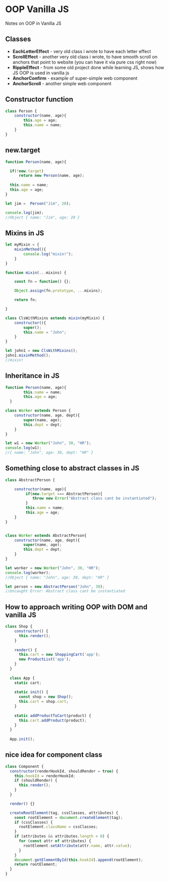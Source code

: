 # OOP Vanilla JS
Notes on OOP in Vanilla JS

## Classes
- **EachLetterEffect** - very old class i wrote to have each letter effect
- **ScrollEffect** - another very old class i wrote, to have smooth scroll on anchors that point to website (you can have it via pure css right now)
- **RippleEffect** - from some old project done while learning JS, shows how JS OOP is used in vanilla js
- **AnchorConfirm** - example of super-simple web component
- **AnchorScroll** - another simple web component

## Constructor function
```js
class Person {
    constructor(name, age){
        this.age = age;
        this.name = name;
    }
}
```

## new.target
```js
function Person(name, age){

  if(!new.target)
      return new Person(name, age);
    
  this.name = name;
  this.age = age;
}

let jim =  Person("Jim", 20);

console.log(jim);
//Object { name: "Jim", age: 20 }
```

## Mixins in JS
```js
let myMixin = {
    mixinMethod(){
        console.log("mixin!");
    }
}

function mixin(...mixins) {

    const fn = function() {};

    Object.assign(fn.prototype, ...mixins);

    return fn;

}

class ClsWithMixins extends mixin(myMixin) {
    constructor(){
        super();
        this.name = "John";
    }
}

let john1 = new ClsWithMixins();
john1.mixinMethod();
//mixin!
```

## Inheritance in JS
```js
function Person(name, age){
        this.name = name;
        this.age = age;
  }

class Worker extends Person {
    constructor(name, age, dept){
        super(name, age);
        this.dept = dept;
    }
}

let w1 = new Worker("John", 30, "HR");
console.log(w1);
//{ name: "John", age: 30, dept: "HR" }
```

## Something close to abstract classes in JS
```js
class AbstractPerson {

    constructor(name, age){
         if(new.target === AbstractPerson){
            throw new Error("Abstract class cant be instantiated");
         }
         this.name = name; 
         this.age = age;
    }
}


class Worker extends AbstractPerson{
    constructor(name, age, dept){
        super(name, age);
        this.dept = dept;
    }
}

let worker = new Worker("John", 30, "HR");
console.log(worker);
//Object { name: "John", age: 30, dept: "HR" }

let person = new AbstractPerson("John", 30);
//Uncaught Error: Abstract class cant be instantiated
```

## How to approach writing OOP with DOM and vanilla JS
```js
class Shop {
    constructor() {
      this.render();
    }
  
    render() {
      this.cart = new ShoppingCart('app');
      new ProductList('app');
    }
  }
  
  class App {
    static cart;
  
    static init() {
      const shop = new Shop();
      this.cart = shop.cart;
    }
  
    static addProductToCart(product) {
      this.cart.addProduct(product);
    }
  }
  
  App.init();
```

## nice idea for component class
```js
class Component {
  constructor(renderHookId, shouldRender = true) {
    this.hookId = renderHookId;
    if (shouldRender) {
      this.render();
    }
  }

  render() {}

  createRootElement(tag, cssClasses, attributes) {
    const rootElement = document.createElement(tag);
    if (cssClasses) {
      rootElement.className = cssClasses;
    }
    if (attributes && attributes.length > 0) {
      for (const attr of attributes) {
        rootElement.setAttribute(attr.name, attr.value);
      }
    }
    document.getElementById(this.hookId).append(rootElement);
    return rootElement;
  }
}
```